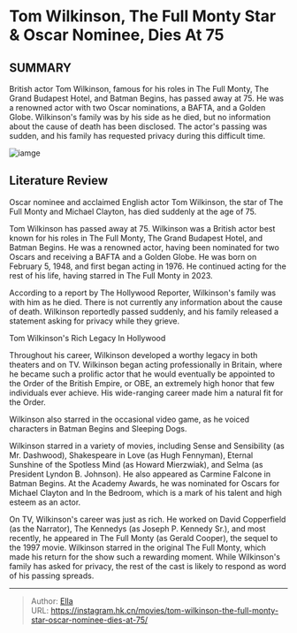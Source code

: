 # Tom Wilkinson, The Full Monty Star &amp; Oscar Nominee, Dies At 75


## SUMMARY 



  British actor Tom Wilkinson, famous for his roles in The Full Monty, The Grand Budapest Hotel, and Batman Begins, has passed away at 75. He was a renowned actor with two Oscar nominations, a BAFTA, and a Golden Globe.   Wilkinson&#39;s family was by his side as he died, but no information about the cause of death has been disclosed.   The actor&#39;s passing was sudden, and his family has requested privacy during this difficult time.  

![iamge](https://static1.srcdn.com/wordpress/wp-content/uploads/2023/12/tom-wilkinson-looking-up-in-eternal-sunshine-of-the-spotless-mind.jpg)

## Literature Review
Oscar nominee and acclaimed English actor Tom Wilkinson, the star of The Full Monty and Michael Clayton, has died suddenly at the age of 75.




Tom Wilkinson has passed away at 75. Wilkinson was a British actor best known for his roles in The Full Monty, The Grand Budapest Hotel, and Batman Begins. He was a renowned actor, having been nominated for two Oscars and receiving a BAFTA and a Golden Globe. He was born on February 5, 1948, and first began acting in 1976. He continued acting for the rest of his life, having starred in The Full Monty in 2023.




According to a report by The Hollywood Reporter, Wilkinson&#39;s family was with him as he died. There is not currently any information about the cause of death. Wilkinson reportedly passed suddenly, and his family released a statement asking for privacy while they grieve.


 Tom Wilkinson&#39;s Rich Legacy In Hollywood 
          

Throughout his career, Wilkinson developed a worthy legacy in both theaters and on TV. Wilkinson began acting professionally in Britain, where he became such a prolific actor that he would eventually be appointed to the Order of the British Empire, or OBE, an extremely high honor that few individuals ever achieve. His wide-ranging career made him a natural fit for the Order.



Wilkinson also starred in the occasional video game, as he voiced characters in Batman Begins and Sleeping Dogs.







Wilkinson starred in a variety of movies, including Sense and Sensibility (as Mr. Dashwood), Shakespeare in Love (as Hugh Fennyman), Eternal Sunshine of the Spotless Mind (as Howard Mierzwiak), and Selma (as President Lyndon B. Johnson). He also appeared as Carmine Falcone in Batman Begins. At the Academy Awards, he was nominated for Oscars for Michael Clayton and In the Bedroom, which is a mark of his talent and high esteem as an actor.

On TV, Wilkinson&#39;s career was just as rich. He worked on David Copperfield (as the Narrator), The Kennedys (as Joseph P. Kennedy Sr.), and most recently, he appeared in The Full Monty (as Gerald Cooper), the sequel to the 1997 movie. Wilkinson starred in the original The Full Monty, which made his return for the show such a rewarding moment. While Wilkinson&#39;s family has asked for privacy, the rest of the cast is likely to respond as word of his passing spreads.



---

> Author: [Ella](https://instagram.hk.cn/)  
> URL: https://instagram.hk.cn/movies/tom-wilkinson-the-full-monty-star-oscar-nominee-dies-at-75/  

